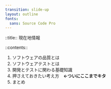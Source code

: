 ```yaml
---
transition: slide-up
layout: outline
fonts:
  sans: Source Code Pro
---
```


::title::
現在地情報

::contents::

1. <span class="opacity-30">ソフトウェアの品質とは</span>
2. <span class="opacity-30">ソフトウェアテストとは</span>
3. <span class="opacity-30">開発とテストに関わる基礎知識</span>
4. 押さえておきたい考え方　**←ついにここまでキタ**
5. まとめ
